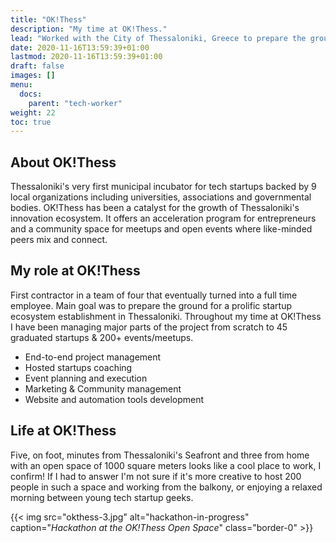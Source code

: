 ```yaml
---
title: "OK!Thess"
description: "My time at OK!Thess."
lead: "Worked with the City of Thessaloniki, Greece to prepare the ground for a prolific startup ecosystem establishment."
date: 2020-11-16T13:59:39+01:00
lastmod: 2020-11-16T13:59:39+01:00
draft: false
images: []
menu:
  docs:
    parent: "tech-worker"
weight: 22
toc: true
---
```


## About OK!Thess

Thessaloniki's very first municipal incubator for tech startups backed by 9 local organizations including universities, associations and governmental bodies. OK!Thess has been a catalyst for the growth of Thessaloniki's innovation ecosystem.
It offers an acceleration program for entrepreneurs and a community space for meetups and open events where like-minded peers mix and connect.

## My role at OK!Thess

First contractor in a team of four that eventually turned into a full time employee. Main goal was to prepare the ground for a prolific startup ecosystem establishment in Thessaloniki. Throughout my time at OK!Thess I have been managing major parts of the project from scratch to 45 graduated startups & 200+ events/meetups.

* End-to-end project management
* Hosted startups coaching
* Event planning and execution
* Marketing & Community management
* Website and automation tools development

## Life at OK!Thess

Five, on foot, minutes from Thessaloniki's Seafront and three from home with an open space of 1000 square meters looks like a cool place to work, I confirm! If I had to answer I'm not sure if it's more creative to host 200 people in such a space and working from the balkony, or enjoying a relaxed morning between young tech startup geeks.

{{< img src="okthess-3.jpg" alt="hackathon-in-progress" caption="<em>Hackathon at the OK!Thess Open Space</em>" class="border-0" >}}

<!--{{< img src="okthess-1.jpg" alt="robotix-workshop-in-progress" caption="<em>Workshop at the new Robotixlab Premises</em>" class="border-0" >}}-->

<!--{{< img src="okthess-2.jpg" alt="robotix-workshop-in-progress" caption="<em>Workshop at the new Robotixlab Premises</em>" class="border-0" >}}-->
